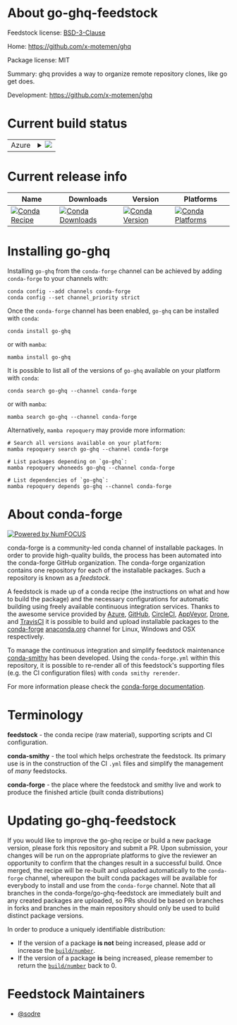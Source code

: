 About go-ghq-feedstock
======================

Feedstock license: [BSD-3-Clause](https://github.com/conda-forge/go-ghq-feedstock/blob/main/LICENSE.txt)

Home: https://github.com/x-motemen/ghq

Package license: MIT

Summary: ghq provides a way to organize remote repository clones, like go get does.

Development: https://github.com/x-motemen/ghq

Current build status
====================


<table>
    
  <tr>
    <td>Azure</td>
    <td>
      <details>
        <summary>
          <a href="https://dev.azure.com/conda-forge/feedstock-builds/_build/latest?definitionId=9705&branchName=main">
            <img src="https://dev.azure.com/conda-forge/feedstock-builds/_apis/build/status/go-ghq-feedstock?branchName=main">
          </a>
        </summary>
        <table>
          <thead><tr><th>Variant</th><th>Status</th></tr></thead>
          <tbody><tr>
              <td>linux_64</td>
              <td>
                <a href="https://dev.azure.com/conda-forge/feedstock-builds/_build/latest?definitionId=9705&branchName=main">
                  <img src="https://dev.azure.com/conda-forge/feedstock-builds/_apis/build/status/go-ghq-feedstock?branchName=main&jobName=linux&configuration=linux%20linux_64_" alt="variant">
                </a>
              </td>
            </tr><tr>
              <td>osx_64</td>
              <td>
                <a href="https://dev.azure.com/conda-forge/feedstock-builds/_build/latest?definitionId=9705&branchName=main">
                  <img src="https://dev.azure.com/conda-forge/feedstock-builds/_apis/build/status/go-ghq-feedstock?branchName=main&jobName=osx&configuration=osx%20osx_64_" alt="variant">
                </a>
              </td>
            </tr><tr>
              <td>osx_arm64</td>
              <td>
                <a href="https://dev.azure.com/conda-forge/feedstock-builds/_build/latest?definitionId=9705&branchName=main">
                  <img src="https://dev.azure.com/conda-forge/feedstock-builds/_apis/build/status/go-ghq-feedstock?branchName=main&jobName=osx&configuration=osx%20osx_arm64_" alt="variant">
                </a>
              </td>
            </tr><tr>
              <td>win_64</td>
              <td>
                <a href="https://dev.azure.com/conda-forge/feedstock-builds/_build/latest?definitionId=9705&branchName=main">
                  <img src="https://dev.azure.com/conda-forge/feedstock-builds/_apis/build/status/go-ghq-feedstock?branchName=main&jobName=win&configuration=win%20win_64_" alt="variant">
                </a>
              </td>
            </tr>
          </tbody>
        </table>
      </details>
    </td>
  </tr>
</table>

Current release info
====================

| Name | Downloads | Version | Platforms |
| --- | --- | --- | --- |
| [![Conda Recipe](https://img.shields.io/badge/recipe-go--ghq-green.svg)](https://anaconda.org/conda-forge/go-ghq) | [![Conda Downloads](https://img.shields.io/conda/dn/conda-forge/go-ghq.svg)](https://anaconda.org/conda-forge/go-ghq) | [![Conda Version](https://img.shields.io/conda/vn/conda-forge/go-ghq.svg)](https://anaconda.org/conda-forge/go-ghq) | [![Conda Platforms](https://img.shields.io/conda/pn/conda-forge/go-ghq.svg)](https://anaconda.org/conda-forge/go-ghq) |

Installing go-ghq
=================

Installing `go-ghq` from the `conda-forge` channel can be achieved by adding `conda-forge` to your channels with:

```
conda config --add channels conda-forge
conda config --set channel_priority strict
```

Once the `conda-forge` channel has been enabled, `go-ghq` can be installed with `conda`:

```
conda install go-ghq
```

or with `mamba`:

```
mamba install go-ghq
```

It is possible to list all of the versions of `go-ghq` available on your platform with `conda`:

```
conda search go-ghq --channel conda-forge
```

or with `mamba`:

```
mamba search go-ghq --channel conda-forge
```

Alternatively, `mamba repoquery` may provide more information:

```
# Search all versions available on your platform:
mamba repoquery search go-ghq --channel conda-forge

# List packages depending on `go-ghq`:
mamba repoquery whoneeds go-ghq --channel conda-forge

# List dependencies of `go-ghq`:
mamba repoquery depends go-ghq --channel conda-forge
```


About conda-forge
=================

[![Powered by
NumFOCUS](https://img.shields.io/badge/powered%20by-NumFOCUS-orange.svg?style=flat&colorA=E1523D&colorB=007D8A)](https://numfocus.org)

conda-forge is a community-led conda channel of installable packages.
In order to provide high-quality builds, the process has been automated into the
conda-forge GitHub organization. The conda-forge organization contains one repository
for each of the installable packages. Such a repository is known as a *feedstock*.

A feedstock is made up of a conda recipe (the instructions on what and how to build
the package) and the necessary configurations for automatic building using freely
available continuous integration services. Thanks to the awesome service provided by
[Azure](https://azure.microsoft.com/en-us/services/devops/), [GitHub](https://github.com/),
[CircleCI](https://circleci.com/), [AppVeyor](https://www.appveyor.com/),
[Drone](https://cloud.drone.io/welcome), and [TravisCI](https://travis-ci.com/)
it is possible to build and upload installable packages to the
[conda-forge](https://anaconda.org/conda-forge) [anaconda.org](https://anaconda.org/)
channel for Linux, Windows and OSX respectively.

To manage the continuous integration and simplify feedstock maintenance
[conda-smithy](https://github.com/conda-forge/conda-smithy) has been developed.
Using the ``conda-forge.yml`` within this repository, it is possible to re-render all of
this feedstock's supporting files (e.g. the CI configuration files) with ``conda smithy rerender``.

For more information please check the [conda-forge documentation](https://conda-forge.org/docs/).

Terminology
===========

**feedstock** - the conda recipe (raw material), supporting scripts and CI configuration.

**conda-smithy** - the tool which helps orchestrate the feedstock.
                   Its primary use is in the construction of the CI ``.yml`` files
                   and simplify the management of *many* feedstocks.

**conda-forge** - the place where the feedstock and smithy live and work to
                  produce the finished article (built conda distributions)


Updating go-ghq-feedstock
=========================

If you would like to improve the go-ghq recipe or build a new
package version, please fork this repository and submit a PR. Upon submission,
your changes will be run on the appropriate platforms to give the reviewer an
opportunity to confirm that the changes result in a successful build. Once
merged, the recipe will be re-built and uploaded automatically to the
`conda-forge` channel, whereupon the built conda packages will be available for
everybody to install and use from the `conda-forge` channel.
Note that all branches in the conda-forge/go-ghq-feedstock are
immediately built and any created packages are uploaded, so PRs should be based
on branches in forks and branches in the main repository should only be used to
build distinct package versions.

In order to produce a uniquely identifiable distribution:
 * If the version of a package **is not** being increased, please add or increase
   the [``build/number``](https://docs.conda.io/projects/conda-build/en/latest/resources/define-metadata.html#build-number-and-string).
 * If the version of a package **is** being increased, please remember to return
   the [``build/number``](https://docs.conda.io/projects/conda-build/en/latest/resources/define-metadata.html#build-number-and-string)
   back to 0.

Feedstock Maintainers
=====================

* [@sodre](https://github.com/sodre/)

